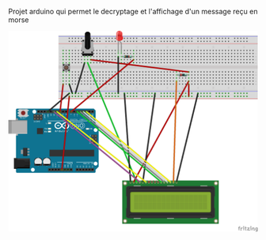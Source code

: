 Projet arduino qui permet le decryptage et l'affichage d'un message reçu en morse

![Schema du montage](https://github.com/mareths/morse/blob/master/fritzing/MorseAvecDiodeEtEcran.png "Schema du montage")

